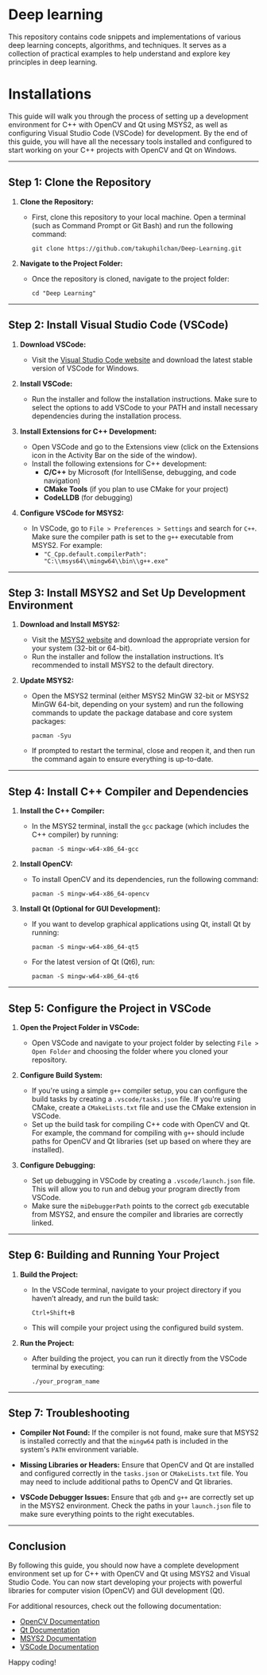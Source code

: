 # Deep learning
This repository contains code snippets and implementations of various deep learning concepts, algorithms, and techniques. It serves as a collection of practical examples to help understand and explore key principles in deep learning.

# Installations
This guide will walk you through the process of setting up a development environment for C++ with OpenCV and Qt using MSYS2, as well as configuring Visual Studio Code (VSCode) for development. By the end of this guide, you will have all the necessary tools installed and configured to start working on your C++ projects with OpenCV and Qt on Windows.

---

## Step 1: Clone the Repository

1. **Clone the Repository:**
   - First, clone this repository to your local machine. Open a terminal (such as Command Prompt or Git Bash) and run the following command:
     ```
     git clone https://github.com/takuphilchan/Deep-Learning.git
     ```
   
2. **Navigate to the Project Folder:**
   - Once the repository is cloned, navigate to the project folder:
     ```
     cd "Deep Learning"
     ```

---

## Step 2: Install Visual Studio Code (VSCode)

1. **Download VSCode:**
   - Visit the [Visual Studio Code website](https://code.visualstudio.com/) and download the latest stable version of VSCode for Windows.

2. **Install VSCode:**
   - Run the installer and follow the installation instructions. Make sure to select the options to add VSCode to your PATH and install necessary dependencies during the installation process.

3. **Install Extensions for C++ Development:**
   - Open VSCode and go to the Extensions view (click on the Extensions icon in the Activity Bar on the side of the window).
   - Install the following extensions for C++ development:
     - **C/C++** by Microsoft (for IntelliSense, debugging, and code navigation)
     - **CMake Tools** (if you plan to use CMake for your project)
     - **CodeLLDB** (for debugging)

4. **Configure VSCode for MSYS2:**
   - In VSCode, go to `File > Preferences > Settings` and search for `C++`. Make sure the compiler path is set to the `g++` executable from MSYS2. For example:
     - `"C_Cpp.default.compilerPath": "C:\\msys64\\mingw64\\bin\\g++.exe"`

---

## Step 3: Install MSYS2 and Set Up Development Environment

1. **Download and Install MSYS2:**
   - Visit the [MSYS2 website](https://www.msys2.org/) and download the appropriate version for your system (32-bit or 64-bit).
   - Run the installer and follow the installation instructions. It’s recommended to install MSYS2 to the default directory.

2. **Update MSYS2:**
   - Open the MSYS2 terminal (either MSYS2 MinGW 32-bit or MSYS2 MinGW 64-bit, depending on your system) and run the following commands to update the package database and core system packages:
     ```
     pacman -Syu
     ```
   - If prompted to restart the terminal, close and reopen it, and then run the command again to ensure everything is up-to-date.

---

## Step 4: Install C++ Compiler and Dependencies

1. **Install the C++ Compiler:**
   - In the MSYS2 terminal, install the `gcc` package (which includes the C++ compiler) by running:
     ```
     pacman -S mingw-w64-x86_64-gcc
     ```

2. **Install OpenCV:**
   - To install OpenCV and its dependencies, run the following command:
     ```
     pacman -S mingw-w64-x86_64-opencv
     ```

3. **Install Qt (Optional for GUI Development):**
   - If you want to develop graphical applications using Qt, install Qt by running:
     ```
     pacman -S mingw-w64-x86_64-qt5
     ```
   - For the latest version of Qt (Qt6), run:
     ```
     pacman -S mingw-w64-x86_64-qt6
     ```

---

## Step 5: Configure the Project in VSCode

1. **Open the Project Folder in VSCode:**
   - Open VSCode and navigate to your project folder by selecting `File > Open Folder` and choosing the folder where you cloned your repository.

2. **Configure Build System:**
   - If you're using a simple `g++` compiler setup, you can configure the build tasks by creating a `.vscode/tasks.json` file. If you're using CMake, create a `CMakeLists.txt` file and use the CMake extension in VSCode.
   - Set up the build task for compiling C++ code with OpenCV and Qt. For example, the command for compiling with `g++` should include paths for OpenCV and Qt libraries (set up based on where they are installed).

3. **Configure Debugging:**
   - Set up debugging in VSCode by creating a `.vscode/launch.json` file. This will allow you to run and debug your program directly from VSCode.
   - Make sure the `miDebuggerPath` points to the correct `gdb` executable from MSYS2, and ensure the compiler and libraries are correctly linked.

---

## Step 6: Building and Running Your Project

1. **Build the Project:**
   - In the VSCode terminal, navigate to your project directory if you haven’t already, and run the build task:
     ```
     Ctrl+Shift+B
     ```
   - This will compile your project using the configured build system.

2. **Run the Project:**
   - After building the project, you can run it directly from the VSCode terminal by executing:
     ```
     ./your_program_name
     ```

---

## Step 7: Troubleshooting

- **Compiler Not Found:**
  If the compiler is not found, make sure that MSYS2 is installed correctly and that the `mingw64` path is included in the system's `PATH` environment variable.
  
- **Missing Libraries or Headers:**
  Ensure that OpenCV and Qt are installed and configured correctly in the `tasks.json` or `CMakeLists.txt` file. You may need to include additional paths to OpenCV and Qt libraries.

- **VSCode Debugger Issues:**
  Ensure that `gdb` and `g++` are correctly set up in the MSYS2 environment. Check the paths in your `launch.json` file to make sure everything points to the right executables.

---

## Conclusion

By following this guide, you should now have a complete development environment set up for C++ with OpenCV and Qt using MSYS2 and Visual Studio Code. You can now start developing your projects with powerful libraries for computer vision (OpenCV) and GUI development (Qt).

For additional resources, check out the following documentation:

- [OpenCV Documentation](https://docs.opencv.org/)
- [Qt Documentation](https://doc.qt.io/)
- [MSYS2 Documentation](https://www.msys2.org/docs/)
- [VSCode Documentation](https://code.visualstudio.com/docs/)

Happy coding!

